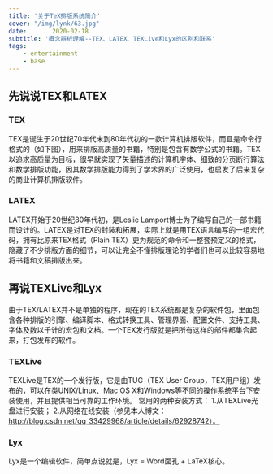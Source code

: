 ```yaml
---
title: '关于TeX排版系统简介'
cover: "/img/lynk/63.jpg"
date:       2020-02-18
subtitle: '概念辨析理解--TEX、LATEX、TEXLive和Lyx的区别和联系'
tags:
	- entertainment
	- base
---
```





## 先说说TEX和LATEX
### TEX
TEX是诞生于20世纪70年代末到80年代初的一款计算机排版软件，而且是命令行格式的（如下图），用来排版高质量的书籍，特别是包含有数学公式的书籍。TEX以追求高质量为目标，很早就实现了矢量描述的计算机字体、细致的分页断行算法和数学排版功能，因其数学排版能力得到了学术界的广泛使用，也启发了后来复杂的商业计算机排版软件。

### LATEX
LATEX开始于20世纪80年代初，是Leslie Lamport博士为了编写自己的一部书籍而设计的。LATEX是对TEX的封装和拓展，实际上就是用TEX语言编写的一组宏代码，拥有比原来TEX格式（Plain TEX）更为规范的命令和一整套预定义的格式，隐藏了不少排版方面的细节，可以让完全不懂排版理论的学者们也可以比较容易地将书籍和文稿排版出来。

## 再说TEXLive和Lyx

由于TEX/LATEX并不是单独的程序，现在的TEX系统都是复杂的软件包，里面包含各种排版的引擎、编译脚本、格式转换工具、管理界面、配置文件、支持工具、字体及数以千计的宏包和文档。一个TEX发行版就是把所有这样的部件都集合起来，打包发布的软件。

### TEXLive
TEXLive是TEX的一个发行版，它是由TUG（TEX User Group，TEX用户组）发布的，可以在类UNIX/Linux、Mac OS X和Windows等不同的操作系统平台下安装使用，并且提供相当可靠的工作环境。
常用的两种安装方式：
1.从TEXLive光盘进行安装；
2.从网络在线安装（参见本人博文：http://blog.csdn.net/qq_33429968/article/details/62928742）。

### Lyx
Lyx是一个编辑软件，简单点说就是，Lyx = Word面孔 + LaTeX核心。